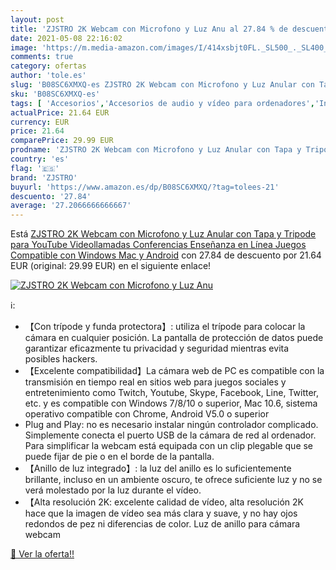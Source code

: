 ```yaml
---
layout: post
title: 'ZJSTRO 2K Webcam con Microfono y Luz Anu al 27.84 % de descuento'
date: 2021-05-08 22:16:02
image: 'https://m.media-amazon.com/images/I/414xsbjt0FL._SL500_._SL400_.jpg'
comments: true
category: ofertas
author: 'tole.es'
slug: 'B08SC6XMXQ-es ZJSTRO 2K Webcam con Microfono y Luz Anular con Tapa y...'
sku: 'B08SC6XMXQ-es'
tags: [ 'Accesorios','Accesorios de audio y vídeo para ordenadores','Informática','Webcams y telefonía VoIP','android','zjstro', ]
actualPrice: 21.64 EUR
currency: EUR
price: 21.64
comparePrice: 29.99 EUR
prodname: 'ZJSTRO 2K Webcam con Microfono y Luz Anular con Tapa y Tripode para YouTube  Videollamadas  Conferencias  Enseñanza en Línea  Juegos  Compatible con Windows  Mac y Android'
country: 'es'
flag: '🇪🇸'
brand: 'ZJSTRO'
buyurl: 'https://www.amazon.es/dp/B08SC6XMXQ/?tag=tolees-21'
descuento: '27.84'
average: '27.2066666666667'
---
```


Está [ZJSTRO 2K Webcam con Microfono y Luz Anular con Tapa y Tripode para YouTube  Videollamadas  Conferencias  Enseñanza en Línea  Juegos  Compatible con Windows  Mac y Android](https://www.amazon.es/dp/B08SC6XMXQ/?tag=tolees-21) con 27.84 de descuento por 21.64 EUR (original: 29.99 EUR) en el siguiente enlace!

[![ZJSTRO 2K Webcam con Microfono y Luz Anu](https://m.media-amazon.com/images/I/414xsbjt0FL._SL500_._SL400_.jpg)](https://www.amazon.es/dp/B08SC6XMXQ/?tag=tolees-21)

ℹ️:

- 【Con trípode y funda protectora】: utiliza el trípode para colocar la cámara en cualquier posición. La pantalla de protección de datos puede garantizar eficazmente tu privacidad y seguridad mientras evita posibles hackers.
- 【Excelente compatibilidad】La cámara web de PC es compatible con la transmisión en tiempo real en sitios web para juegos sociales y entretenimiento como Twitch, Youtube, Skype, Facebook, Line, Twitter, etc. y es compatible con Windows 7/8/10 o superior, Mac 10.6, sistema operativo compatible con Chrome, Android V5.0 o superior
- Plug and Play: no es necesario instalar ningún controlador complicado. Simplemente conecta el puerto USB de la cámara de red al ordenador. Para simplificar la webcam está equipada con un clip plegable que se puede fijar de pie o en el borde de la pantalla.
- 【Anillo de luz integrado】: la luz del anillo es lo suficientemente brillante, incluso en un ambiente oscuro, te ofrece suficiente luz y no se verá molestado por la luz durante el vídeo.
- 【Alta resolución 2K: excelente calidad de vídeo, alta resolución 2K hace que la imagen de vídeo sea más clara y suave, y no hay ojos redondos de pez ni diferencias de color. Luz de anillo para cámara webcam

[🛒 Ver la oferta!!](https://www.amazon.es/dp/B08SC6XMXQ/?tag=tolees-21)
